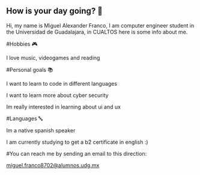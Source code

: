 ## How is your day going? 👋
Hi, my name is Miguel Alexander Franco, I am computer engineer student in the Universidad de Guadalajara, in CUALTOS here is some info about me.

#Hobbies 🎮

I love music, videogames and reading

#Personal goals 📚

I want to learn to code in different languages

I want to learn more about cyber security

Im really interested in learning about ui and ux

#Languages 🔤

Im a native spanish speaker

I am currently studying to get a b2 certificate in english :)

#You can reach me by sending an email to this direction:

miguel.franco8702@alumnos.udg.mx
<!--
**Mi9ueA1FC/Mi9ueA1FC** is a ✨ _special_ ✨ repository because its `README.md` (this file) appears on your GitHub profile.

Here are some ideas to get you started:

- 🔭 I’m currently working on ...
- 🌱 I’m currently learning ...
- 👯 I’m looking to collaborate on ...
- 🤔 I’m looking for help with ...
- 💬 Ask me about ...
- 📫 How to reach me: ...
- 😄 Pronouns: ...
- ⚡ Fun fact: ...
-->
